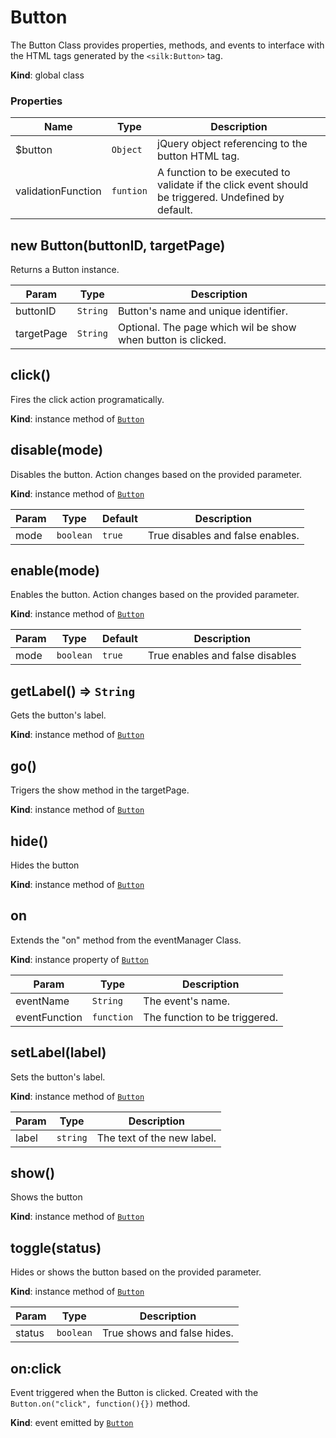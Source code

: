 # Button
The Button Class provides properties, methods, and events to interface with the HTML tags generated by the ```<silk:Button>``` tag.

**Kind**: global class  
### Properties

| Name | Type | Description |
| --- | --- | --- |
| $button | <code>Object</code> | jQuery object referencing to the button HTML tag. |
| validationFunction | <code>funtion</code> | A function to be executed to validate if the click event should be triggered. Undefined by default. |



<a name="new_Button_new"></a>

## new Button(buttonID, targetPage)
Returns a Button instance.


| Param | Type | Description |
| --- | --- | --- |
| buttonID | <code>String</code> | Button's name and unique identifier. |
| targetPage | <code>String</code> | Optional. The page which wil be show when button is clicked. |

<a name="Button+click"></a>

## click()
Fires the click action programatically.

**Kind**: instance method of [<code>Button</code>](#Button)  
<a name="Button+disable"></a>

## disable(mode)
Disables the button. Action changes based on the provided parameter.

**Kind**: instance method of [<code>Button</code>](#Button)  

| Param | Type | Default | Description |
| --- | --- | --- | --- |
| mode | <code>boolean</code> | <code>true</code> | True disables and false enables. |

<a name="Button+enable"></a>

## enable(mode)
Enables the button. Action changes based on the provided parameter.

**Kind**: instance method of [<code>Button</code>](#Button)  

| Param | Type | Default | Description |
| --- | --- | --- | --- |
| mode | <code>boolean</code> | <code>true</code> | True enables and false disables |

<a name="Button+getLabel"></a>

## getLabel() ⇒ <code>String</code>
Gets the button's label.

**Kind**: instance method of [<code>Button</code>](#Button)  
<a name="Button+go"></a>

## go()
Trigers the show method in the targetPage.

**Kind**: instance method of [<code>Button</code>](#Button)  
<a name="Button+hide"></a>

## hide()
Hides the button

**Kind**: instance method of [<code>Button</code>](#Button)  
<a name="Button+on"></a>

## on
Extends the "on" method from the eventManager Class.

**Kind**: instance property of [<code>Button</code>](#Button)  

| Param | Type | Description |
| --- | --- | --- |
| eventName | <code>String</code> | The event's name. |
| eventFunction | <code>function</code> | The function to be triggered. |

<a name="Button+setLabel"></a>

## setLabel(label)
Sets the button's label.

**Kind**: instance method of [<code>Button</code>](#Button)  

| Param | Type | Description |
| --- | --- | --- |
| label | <code>string</code> | The text of the new label. |

<a name="Button+show"></a>

## show()
Shows the button

**Kind**: instance method of [<code>Button</code>](#Button)  
<a name="Button+toggle"></a>

## toggle(status)
Hides or shows the button based on the provided parameter.

**Kind**: instance method of [<code>Button</code>](#Button)  

| Param | Type | Description |
| --- | --- | --- |
| status | <code>boolean</code> | True shows and false hides. |

<a name="Button+Event_click"></a>

## on:click
Event triggered when the Button is clicked. Created with the ```Button.on("click", function(){})``` method.

**Kind**: event emitted by [<code>Button</code>](#Button)  

